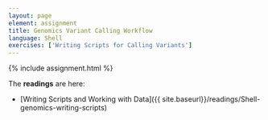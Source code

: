 ```yaml
---
layout: page
element: assignment
title: Genomics Variant Calling Workflow
language: Shell
exercises: ['Writing Scripts for Calling Variants']
---
```


{% include assignment.html %}

The **readings** are here:

* [Writing Scripts and Working with Data]({{ site.baseurl}}/readings/Shell-genomics-writing-scripts)

